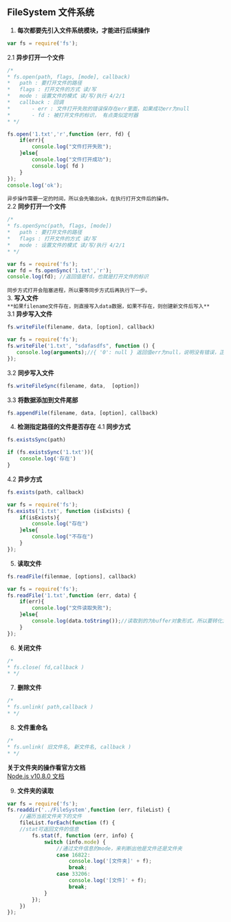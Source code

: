 ## FileSystem 文件系统
1. **每次都要先引入文件系统模块，才能进行后续操作**
``` javascript
var fs = require('fs');
```
2.1 **异步打开一个文件**  
``` javascript
/*   
* fs.open(path, flags, [mode], callback)
*   path : 要打开文件的路径
*   flags : 打开文件的方式 读/写
*   mode : 设置文件的模式 读/写/执行 4/2/1
*   callback : 回调
*       - err : 文件打开失败的错误保存在err里面，如果成功err为null
*       - fd : 被打开文件的标识， 有点类似定时器
* */
```
``` javascript
fs.open('1.txt','r',function (err, fd) {
    if(err){
        console.log("文件打开失败");
    }else{
        console.log("文件打开成功");
        console.log( fd )
    }
});
console.log('ok');
```
```异步操作需要一定的时间，所以会先输出ok，在执行打开文件后的操作。```  
2.2 **同步打开一个文件**  
``` javascript
/*   
* fs.openSync(path, flags, [mode])
*   path : 要打开文件的路径
*   flags : 打开文件的方式 读/写
*   mode : 设置文件的模式 读/写/执行 4/2/1
* */
```
``` javascript
var fs = require('fs');
var fd = fs.openSync('1.txt','r');
console.log(fd); //返回值是fd，也就是打开文件的标识
```
```同步方式打开会阻塞进程，所以要等同步方式后再执行下一步。```  
3. **写入文件**  
```**如果filename文件存在，则直接写入data数据，如果不存在，则创建新文件后写入**```  
3.1 **异步写入文件**  
``` javascript
fs.writeFile(filename, data, [option], callback)
```
``` javascript
var fs = require('fs');
fs.writeFile('1.txt', "sdafasdfs", function () {
   console.log(arguments);//{ '0': null } 返回值err为null，说明没有错误，正常
});
```
3.2 **同步写入文件**  
``` javascript
fs.writeFileSync(filename, data,  [option])
```
3.3 **将数据添加到文件尾部**  
``` javascript
fs.appendFile(filename, data, [option], callback)
```
4. **检测指定路径的文件是否存在**
4.1 **同步方式**
``` javascript
fs.existsSync(path)
```
``` javascript
if (fs.existsSync('1.txt')){
    console.log('存在')
}
```
4.2 **异步方式**  
``` javascript
fs.exists(path, callback)
```
``` javascript
var fs = require('fs');
fs.exists('1.txt', function (isExists) {
    if(isExists){
        console.log("存在")
    }else{
        console.log("不存在")
    }
});
```
5. **读取文件**
``` javascript
fs.readFile(filenmae, [options], callback)
```
``` javascript
var fs = require('fs');
fs.readFile('1.txt',function (err, data) {
    if(err){
        console.log("文件读取失败");
    }else{
        console.log(data.toString());//读取到的为buffer对象形式，所以要转化为字符串的形式
    }
});
```
6. **关闭文件**  
``` javascript
/*
* fs.close( fd,callback )
* */
```
7. **删除文件**
``` javascript
/*
* fs.unlink( path,callback )
* */
```
8. **文件重命名**
``` javascript
/*
* fs.unlink( 旧文件名, 新文件名, callback )
* */
```
**关于文件夹的操作看官方文档**  
[Node.js v10.8.0 文档](http://nodejs.cn/api/)

9. **文件夹的读取**
``` javascript
var fs = require('fs');
fs.readdir('../FileSystem',function (err, fileList) {
    //遍历当前文件夹下的文件
    fileList.forEach(function (f) {
    //stat可返回文件的信息
        fs.stat(f, function (err, info) {
            switch (info.mode) {
                //通过文件信息的mode，来判断出他是文件还是文件夹
                case 16822:
                    console.log('[文件夹]' + f);
                    break;
                case 33206:
                    console.log('[文件]' + f);
                    break;
            }
        });
    })
});
```
